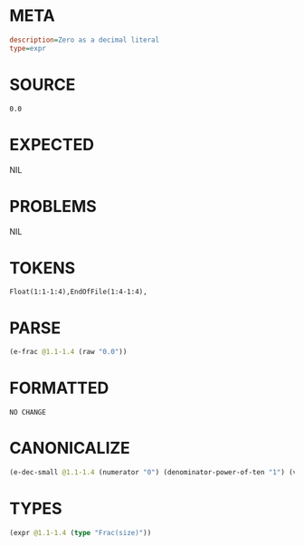 # META
~~~ini
description=Zero as a decimal literal
type=expr
~~~
# SOURCE
~~~roc
0.0
~~~
# EXPECTED
NIL
# PROBLEMS
NIL
# TOKENS
~~~zig
Float(1:1-1:4),EndOfFile(1:4-1:4),
~~~
# PARSE
~~~clojure
(e-frac @1.1-1.4 (raw "0.0"))
~~~
# FORMATTED
~~~roc
NO CHANGE
~~~
# CANONICALIZE
~~~clojure
(e-dec-small @1.1-1.4 (numerator "0") (denominator-power-of-ten "1") (value "0.0"))
~~~
# TYPES
~~~clojure
(expr @1.1-1.4 (type "Frac(size)"))
~~~
